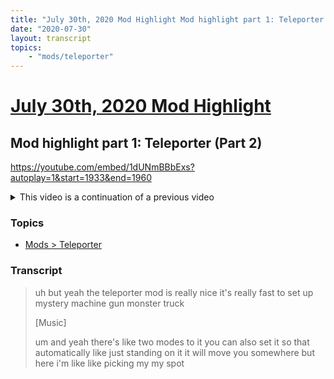 ```yaml
---
title: "July 30th, 2020 Mod Highlight Mod highlight part 1: Teleporter (Part 2)"
date: "2020-07-30"
layout: transcript
topics:
    - "mods/teleporter"
---
```

# [July 30th, 2020 Mod Highlight](../2020-07-30.md)
## Mod highlight part 1: Teleporter (Part 2)
https://youtube.com/embed/1dUNmBBbExs?autoplay=1&start=1933&end=1960
<details>
<summary>This video is a continuation of a previous video</summary>

* [July 30th, 2020 Mod Highlight Mod highlight part 1: Teleporter (Part 1)](./yt-1dUNmBBbExs,1843.905544,1880.63657.md) [https://youtube.com/embed/1dUNmBBbExs?autoplay=1&start=1843&end=1881](https://youtube.com/embed/1dUNmBBbExs?autoplay=1&start=1843&end=1881)
</details>


### Topics
* [Mods > Teleporter](../topics/mods/teleporter.md)

### Transcript

> uh but yeah the teleporter mod is really nice it's really fast to set up mystery machine gun monster truck
>
> [Music]
>
> um and yeah there's like two modes to it you can also set it so that automatically like just standing on it it will move you somewhere but here i'm like like picking my my spot
